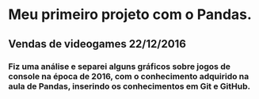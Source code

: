 # Meu primeiro projeto com o Pandas.

## Vendas de videogames 22/12/2016

### Fiz uma análise e separei alguns gráficos sobre jogos de console na época de 2016, com o conhecimento adquirido na aula de Pandas, inserindo os conhecimentos em Git e GitHub.
